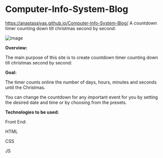 # Computer-Info-System-Blog
https://anastassiyas.github.io/Computer-Info-System-Blog/
A countdown timer counting down till christmas second by second:


![image](https://user-images.githubusercontent.com/89368113/143669686-6344db5b-157d-42f9-a61c-a42ae1d91599.png)

**Overview:**

The main purpose of this site is to create countdown timer counting down till christmas second by second:

**Goal:**

The timer counts online the number of days, hours, minutes and seconds until the Сhristmas.

You can change the countdown for any important event for you by setting the desired date and time or by choosing from the presets.


**Technologies to be used:**


Front End: 

HTML

CSS

JS


